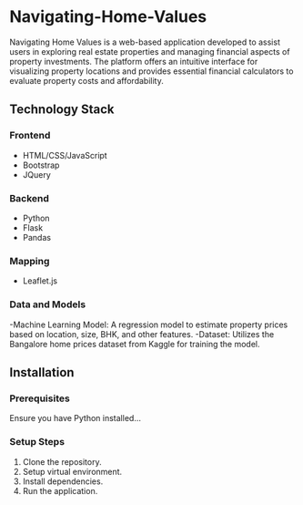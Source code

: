 # Navigating-Home-Values
Navigating Home Values is a web-based application developed to assist users in exploring real estate properties and managing financial aspects of property investments. The platform offers an intuitive interface for visualizing property locations and provides essential financial calculators to evaluate property costs and affordability.

## Technology Stack

### Frontend

- HTML/CSS/JavaScript
- Bootstrap
- JQuery

### Backend

- Python
- Flask
- Pandas

### Mapping

- Leaflet.js
  
### Data and Models

-Machine Learning Model: A regression model to estimate property prices based on location, size, BHK, and other features.
-Dataset: Utilizes the Bangalore home prices dataset from Kaggle for training the model.


## Installation

### Prerequisites

Ensure you have Python installed...

### Setup Steps

1. Clone the repository.
2. Setup virtual environment.
3. Install dependencies.
4. Run the application.

   
    
